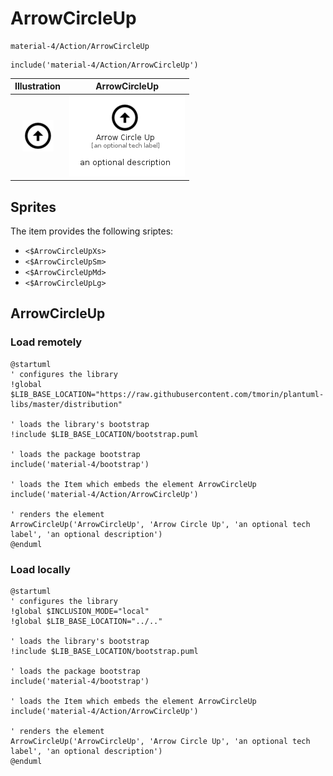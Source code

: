 # ArrowCircleUp


```text
material-4/Action/ArrowCircleUp
```

```text
include('material-4/Action/ArrowCircleUp')
```



| Illustration | ArrowCircleUp |
| :---: | :---: |
| ![illustration for Illustration](../../material-4/Action/ArrowCircleUp.png) | ![illustration for ArrowCircleUp](../../material-4/Action/ArrowCircleUp.Local.png) |



## Sprites
The item provides the following sriptes:

- `<$ArrowCircleUpXs>`
- `<$ArrowCircleUpSm>`
- `<$ArrowCircleUpMd>`
- `<$ArrowCircleUpLg>`





## ArrowCircleUp

### Load remotely
```plantuml
@startuml
' configures the library
!global $LIB_BASE_LOCATION="https://raw.githubusercontent.com/tmorin/plantuml-libs/master/distribution"

' loads the library's bootstrap
!include $LIB_BASE_LOCATION/bootstrap.puml

' loads the package bootstrap
include('material-4/bootstrap')

' loads the Item which embeds the element ArrowCircleUp
include('material-4/Action/ArrowCircleUp')

' renders the element
ArrowCircleUp('ArrowCircleUp', 'Arrow Circle Up', 'an optional tech label', 'an optional description')
@enduml
```

### Load locally
```plantuml
@startuml
' configures the library
!global $INCLUSION_MODE="local"
!global $LIB_BASE_LOCATION="../.."

' loads the library's bootstrap
!include $LIB_BASE_LOCATION/bootstrap.puml

' loads the package bootstrap
include('material-4/bootstrap')

' loads the Item which embeds the element ArrowCircleUp
include('material-4/Action/ArrowCircleUp')

' renders the element
ArrowCircleUp('ArrowCircleUp', 'Arrow Circle Up', 'an optional tech label', 'an optional description')
@enduml
```


